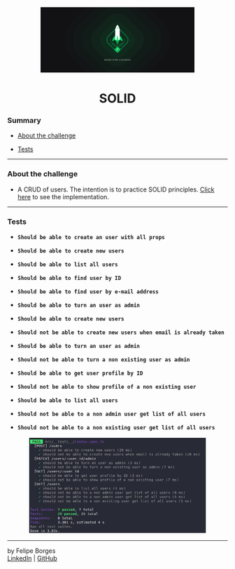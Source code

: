 <div align="center">
	<a href="https://pages.rocketseat.com.br/ignite" target="_blank">
		<img src="./.github/ignite.png" alt="Logo" width="70%""/>
	</a>
</div>

<div align="center">
	<h1>SOLID</h1>
</div>

### Summary

- [About the challenge](#about-the-challenge)

- [Tests](#Tests)
<hr>

### About the challenge

- A CRUD of users. The intention is to practice SOLID principles. [Click here](https://github.com/felipejsborges/ignite-2th-challenge-node-main/commit/b4c45e542c357b094aad8e048d0e923707909cc2) to see the implementation.
<hr>

### Tests

- **`Should be able to create an user with all props`**

- **`Should be able to create new users`**

- **`Should be able to list all users`**

- **`Should be able to find user by ID`**

- **`Should be able to find user by e-mail address`**

- **`Should be able to turn an user as admin`**

- **`Should be able to create new users`**

- **`Should not be able to create new users when email is already taken`**

- **`Should be able to turn an user as admin`**

- **`Should not be able to turn a non existing user as admin`**

- **`Should be able to get user profile by ID`**

- **`Should not be able to show profile of a non existing user`**

- **`Should be able to list all users`**

- **`Should not be able to a non admin user get list of all users`**

- **`Should not be able to a non existing user get list of all users`**
 
<div align="center" style="margin-top: 16px;">	
	<img src="./.github/tests.jpeg" alt="tests" style="max-width:80%"/>
</div>
<hr>

by Felipe Borges<br>
[LinkedIn](https://www.linkedin.com/in/felipejsborges) | [GitHub](https://github.com/felipejsborges)
